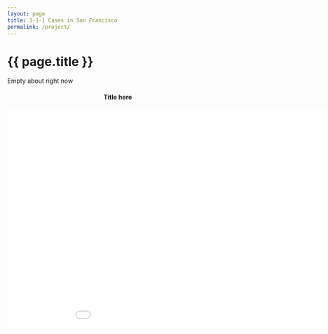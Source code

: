```yaml
---
layout: page
title: 3-1-1 Cases in San Francisco
permalink: /project/
---
```


<h1 class="page-heading">{{ page.title }}</h1>

Empty about right now

<div>
    <h4 style="text-align:center">Title here</h4>
    <embed 
        type="text/html" 
        src="/SocialDataFinalProject/assets/images/timeSeriesPlot.html"
        width="1000"
        height="500"
        >
</div>